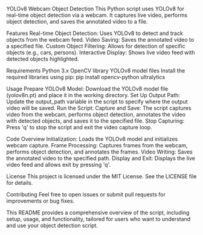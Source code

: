 YOLOv8 Webcam Object Detection
This Python script uses YOLOv8 for real-time object detection via a webcam. It captures live video, performs object detection, and saves the annotated video to a file.

Features
Real-time Object Detection: Uses YOLOv8 to detect and track objects from the webcam feed.
Video Saving: Saves the annotated video to a specified file.
Custom Object Filtering: Allows for detection of specific objects (e.g., cars, persons).
Interactive Display: Shows live video feed with detected objects highlighted.

Requirements
Python 3.x
OpenCV library
YOLOv8 model files
Install the required libraries using pip: pip install opencv-python ultralytics

Usage
Prepare YOLOv8 Model: Download the YOLOv8 model file (yolov8n.pt) and place it in the working directory.
Set Up Output Path: Update the output_path variable in the script to specify where the output video will be saved.
Run the Script:
Capture and Save: The script captures video from the webcam, performs object detection, annotates the video with detected objects, and saves it to the specified file.
Stop Capturing: Press 'q' to stop the script and exit the video capture loop.

Code Overview
Initialization: Loads the YOLOv8 model and initializes webcam capture.
Frame Processing: Captures frames from the webcam, performs object detection, and annotates the frames.
Video Writing: Saves the annotated video to the specified path.
Display and Exit: Displays the live video feed and allows exit by pressing 'q'.

License
This project is licensed under the MIT License. See the LICENSE file for details.

Contributing
Feel free to open issues or submit pull requests for improvements or bug fixes.

This README provides a comprehensive overview of the script, including setup, usage, and functionality, tailored for users who want to understand and use your object detection script.

